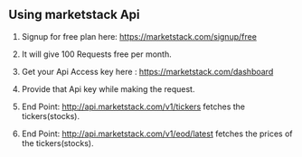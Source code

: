 ## Using marketstack Api
1. Signup for free plan here: https://marketstack.com/signup/free

2. It will give 100 Requests free per month.

3. Get your Api Access key here : https://marketstack.com/dashboard

4. Provide that Api key while making the request.

5. End Point: http://api.marketstack.com/v1/tickers fetches the tickers(stocks).

6. End Point: http://api.marketstack.com/v1/eod/latest fetches the prices of the tickers(stocks).